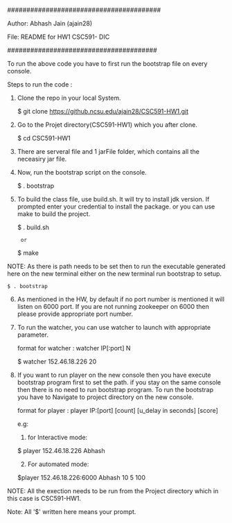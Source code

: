 ########################################

Author: Abhash Jain (ajain28)

File: README for HW1 CSC591- DIC

#######################################

To run the above code you have to first run the bootstrap file on every console.

Steps to run the code :

1. Clone the repo in your local System.

	$ git clone https://github.ncsu.edu/ajain28/CSC591-HW1.git

2. Go to the Projet directory(CSC591-HW1) which you after clone. 
	
	$ cd CSC591-HW1

3. There are serveral file and 1 jarFile folder, which contains all the neceasiry jar file.

4. Now, run the bootstrap script on the console.

	$ . bootstrap

5. To build the class file, use build.sh. It will try to install jdk version. If prompted enter your credential to install the package. or you can use make to build the project.

	$ . build.sh
		
		or
	$ make

NOTE: As there is path needs to be set then to run the executable generated here on the new terminal either on the new terminal run bootstrap to setup.

	$ . bootstrap
	
6. As mentioned in the HW, by default if no port number is mentioned it will listen on 6000 port. If you are not running zookeeper on 6000 then please provide appropriate port number.

7. To run the watcher, you can use watcher to launch with appropriate parameter.
	
	format for watcher : watcher IP[:port] N

	$  watcher 152.46.18.226 20

8. If you want to run player on the new console then you have execute bootstrap program first to set the path. if you stay on the same console then there is no need to run bootstrap program. To run the bootstrap you have to Navigate to project directory on the new console.

	format for player : player IP:[port] <player name> [count] [u_delay in seconds] [score]

	e.g: 
	1. for Interactive mode: 

	$ player 152.46.18.226 Abhash 
	
	2. For automated mode:
	
	$player 152.46.18.226:6000 Abhash 10 5 100

 NOTE: All the exection needs to be run from the Project  directory which in this case is CSC591-HW1.

Note: All '$' written here means your prompt.
